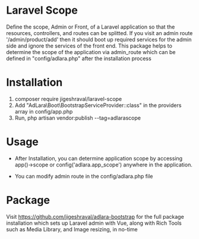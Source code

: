 # Laravel Scope

Define the scope, Admin or Front, of a Laravel application so that the resources, controllers, and routes can be splitted. If you visit an admin route '/admin/product/add' then it should boot up required services for the admin side and ignore the services of the front end. This package helps to determine the scope of the application via admin_route which can be defined in "config/adlara.php" after the installation process

# Installation

1. composer require jigeshraval/laravel-scope
2. Add "AdLara\Boot\BootstrapServiceProvider::class" in the providers array in config/app.php 
3. Run, php artisan vendor:publish --tag=adlarascope

# Usage 

- After Installation, you can determine application scope by accessing app()->scope or config('adlara.app_scope') anywhere in the application. 

- You can modify admin route in the config/adlara.php file

# Package

Visit https://github.com/jigeshraval/adlara-bootstrap for the full package installation which sets up Laravel admin with Vue, along with Rich Tools such as Media Library, and Image resizing, in no-time

